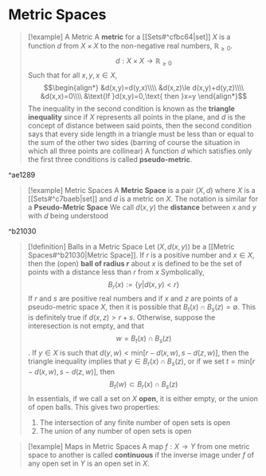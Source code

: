 # Metric Spaces
>[!example] A Metric
>A **metric** for a [[Sets#^cfbc64|set]] $X$ is a function $d$ from $X\times X$ to the non-negative real numbers, $\mathbb{R}_{\ge0}$.$$d:X\times X\rightarrow\mathbb{R}_{\ge0}$$
>Such that for all $x,y,x\in X$,
>$$\begin{align*}
&d(x,y)=d(y,x)\\\\
&d(x,z)\le d(x,y)+d(y,z)\\\\
&d(x,x)=0\\\\
&\text{If }d(x,y)=0,\text{ then }x=y
\end{align*}$$
>The inequality in the second condition is known as the **triangle inequality** since if $X$ represents all points in the plane, and $d$ is the concept of distance between said points, then the second condition says that every side length in a triangle must be less than or equal to the sum of the other two sides (barring of course the situation in which all three points are collinear)
>A function $d$ which satisfies only the first three conditions is called **pseudo-metric**.

^ae1289

>[!example] Metric Spaces
>A **Metric Space** is a pair $(X,d)$ where $X$ is a [[Sets#^c7baeb|set]] and $d$ is a metric on $X$.
>The notation is similar for a **Pseudo-Metric Space** 
>We call $d(x,y)$ the **distance** between $x$ and $y$ with $d$ being understood

^b21030


>[!definition] Balls in a Metric Space
>Let $(X,d(x,y))$ be a [[Metric Spaces#^b21030|Metric Space]]. 
>If $r$ is a positive number and $x\in X$, then the (open) **ball of radius $r$** about $x$ is defined to be the set of points with a distance less than $r$ from $x$ Symbolically,$$B_{r}(x):=\{y|d(x,y)<r\}$$
>If $r$ and $s$ are positive real numbers and if $x$ and $z$ are points of a pseudo-metric space $X$, then it is possible that $B_{t}(x)\cap B_{s}(z)=\emptyset$. This is definitely true if $d(x,z)>r+s$. Otherwise, suppose the interesection is not empty, and that $$w=B_{t}(x)\cap B_{s}(z)$$.
>If $y\in X$ is such that $d(y,w)<\text{min}[r-d(x,w),s-d(z,w)]$, then the triangle inequality implies that $y\in B_{r}(x)\cap B_{s}(z)$, or if we set $t=\text{min}[r-d(x,w),s-d(z,w)]$, then$$B_{t}(w)\subset B_{r}(x)\cap B_{s}(z)$$
>In essentials, if we call a set on $X$ **open**, it is either empty, or the union of open balls. This gives two properties:
>1. The intersection of any finite number of open sets is open
>2. The union of any number of open sets is open

>[!example] Maps in Metric Spaces
>A map $f:X\rightarrow Y$ from one metric space to another is called **continuous** if the inverse image under $f$ of any open set in $Y$ is an open set in $X$.